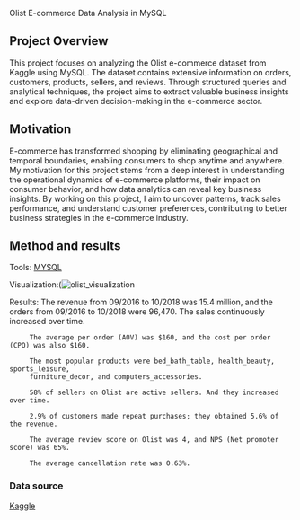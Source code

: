 Olist E-commerce Data Analysis in MySQL

## Project Overview

This project focuses on analyzing the Olist e-commerce dataset from Kaggle using MySQL. The dataset contains extensive information on orders, customers, products, sellers, and reviews. Through structured queries and analytical techniques, the project aims to extract valuable business insights and explore data-driven decision-making in the e-commerce sector.

## Motivation
E-commerce has transformed shopping by eliminating geographical and temporal boundaries, enabling consumers to shop anytime and anywhere. My motivation for this project stems from a deep interest in understanding the operational dynamics of e-commerce platforms, their impact on consumer behavior, and how data analytics can reveal key business insights. By working on this project, I aim to uncover patterns, track sales performance, and understand customer preferences, contributing to better business strategies in the e-commerce industry.


## Method and results
Tools: [MYSQL](https://github.com/abhi62079/Olist-E-commerce-data-analysis-in-MySQL)

Visualization:(![olist_visualization](https://github.com/user-attachments/assets/dbc537ed-ff00-447d-80cc-b2f96901afdc)


Results:
         The revenue from 09/2016 to 10/2018 was 15.4 million, and the orders from 09/2016 to 10/2018 were 96,470.
         The sales continuously increased over time.
         
         The average per order (AOV) was $160, and the cost per order (CPO) was also $160.
         
         The most popular products were bed_bath_table, health_beauty, sports_leisure, 
         furniture_decor, and computers_accessories.
         
         58% of sellers on Olist are active sellers. And they increased over time.
         
         2.9% of customers made repeat purchases; they obtained 5.6% of the revenue.
         
         The average review score on Olist was 4, and NPS (Net promoter score) was 65%.
         
         The average cancellation rate was 0.63%.
                                                                                      

### Data source
[Kaggle](https://www.kaggle.com/datasets/olistbr/brazilian-ecommerce)
